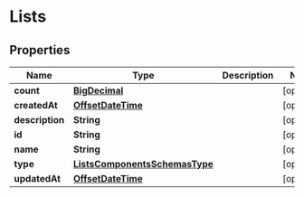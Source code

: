 # Lists

## Properties
Name | Type | Description | Notes
------------ | ------------- | ------------- | -------------
**count** | [**BigDecimal**](BigDecimal.md) |  |  [optional]
**createdAt** | [**OffsetDateTime**](OffsetDateTime.md) |  |  [optional]
**description** | **String** |  |  [optional]
**id** | **String** |  |  [optional]
**name** | **String** |  |  [optional]
**type** | [**ListsComponentsSchemasType**](ListsComponentsSchemasType.md) |  |  [optional]
**updatedAt** | [**OffsetDateTime**](OffsetDateTime.md) |  |  [optional]
